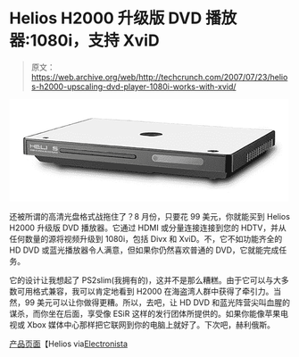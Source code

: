 # Helios H2000 升级版 DVD 播放器:1080i，支持 XviD 

> 原文：<https://web.archive.org/web/http://techcrunch.com/2007/07/23/helios-h2000-upscaling-dvd-player-1080i-works-with-xvid/>

[![heliosh2000.jpg](img/5e05b38d98bc97559a1f1c6ee48f7461.png)](https://web.archive.org/web/20150928065048/http://tctechcrunch2011.files.wordpress.com/2007/07/heliosh2000.jpg "heliosh2000.jpg")

还被所谓的高清光盘格式战拖住了？8 月份，只要花 99 美元，你就能买到 Helios H2000 升级版 DVD 播放器。它通过 HDMI 或分量连接连接到您的 HDTV，并从任何数量的源将视频升级到 1080i，包括 Divx 和 XviD。不，它不如功能齐全的 HD DVD 或蓝光播放器令人满意，但如果你仍然喜欢普通的 DVD，它就能完成任务。

它的设计让我想起了 PS2slim(我拥有的)，这并不是那么糟糕。由于它可以与大多数可用格式兼容，我可以肯定地看到 H2000 在海盗湾人群中获得了牵引力。当然，99 美元可以让你做得更糟。所以，去吧，让 HD DVD 和蓝光阵营尖叫血腥的谋杀，而你坐在后面，享受像 ESiR 这样的发行团体所提供的。如果你能像苹果电视或 Xbox 媒体中心那样把它联网到你的电脑上就好了。下次吧，赫利俄斯。

[产品页面](https://web.archive.org/web/20150928065048/http://helios-labs.com/us/products/H2000/h2000_overview.shtml)【Helios via[Electronista](https://web.archive.org/web/20150928065048/http://www.electronista.com/articles/07/07/23/helios.h2000/)